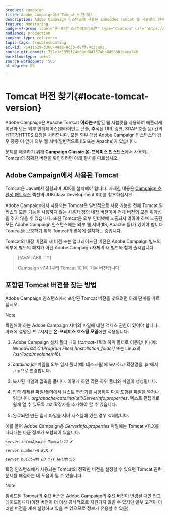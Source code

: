 ```yaml
---
product: campaign
title: Adobe Campaign에서 Tomcat 버전 찾기
description: Adobe Campaign 인스턴스에 사용된 Embedded Tomcat 웹 서블릿의 현재 버전을 확인하는 방법을 알아봅니다
feature: Monitoring
badge-v7-prem: label="온-프레미스/하이브리드만" type="Caution" url="https://experienceleague.adobe.com/docs/campaign-classic/using/installing-campaign-classic/architecture-and-hosting-models/hosting-models-lp/hosting-models.html?lang=ko" tooltip="온-프레미스 및 하이브리드 배포에만 적용"
audience: production
content-type: reference
topic-tags: troubleshooting
exl-id: 76411b29-d300-4aaa-8d3b-d8ff74c3ce93
source-git-commit: 757e3a5395f24e0bdd04737aba0458881e4ea780
workflow-type: tm+mt
source-wordcount: '505'
ht-degree: 0%

---
```


# Tomcat 버전 찾기{#locate-tomcat-version}

Adobe Campaign은 Apache Tomcat **이라는**&#x200B;포함된 웹 서블릿을 사용하여 애플리케이션과 모든 외부 인터페이스(클라이언트 콘솔, 추적된 URL 링크, SOAP 호출 등) 간의 HTTP/HTTPS 요청을 처리합니다. 모든 외부 대상 Adobe Campaign 인스턴스의 경우 종종 이 앞에 외부 웹 서버(일반적으로 IIS 또는 Apache)가 있습니다.

문제를 해결하기 위해 **Campaign Classic 온-프레미스 인스턴스**&#x200B;에서 사용되는 Tomcat의 정확한 버전을 확인하려면 아래 절차를 따르십시오.

## Adobe Campaign에서 사용된 Tomcat

Tomcat은 Java에서 실행되며 JDK를 설치해야 합니다. 자세한 내용은 [Campaign 호환성 매트릭스](../../rn/using/compatibility-matrix.md) 섹션의 JDK(Java Development Kit)를 참조하십시오.

Adobe Campaign에서 사용되는 Tomcat은 일반적으로 사용 가능한 전체 Tomcat 릴리스의 모든 기능을 사용하지 않는 사용자 정의 내장 버전이며 전체 버전의 모든 취약성을 겪지 않을 수 있습니다. 또한 Tomcat은 외부 인터넷에 노출되지 않아야 하며 노출된 모든 Adobe Campaign 인스턴스에는 외부 웹 서버(IIS, Apache 등)가 있어야 합니다 Tomcat을 보호하기 위해 Tomcat의 앞쪽에 설치하는 것입니다.

Tomcat의 내장 버전의 새 버전 또는 업그레이드된 버전은 Adobe Campaign 빌드의 외부에 별도의 패치가 아닌 Adobe Campaign 자체의 새 빌드와 함께 출시됩니다.

>[!AVAILABILITY]
>
>
> Campaign v7.4.1부터 Tomcat 10.1이 기본 버전입니다.
>

## 포함된 Tomcat 버전을 찾는 방법

Adobe Campaign 인스턴스에서 포함된 Tomcat 버전을 찾으려면 아래 단계를 따르십시오.

>[!NOTE]
>
>확인해야 하는 Adobe Campaign 서버의 파일에 대한 액세스 권한이 있어야 합니다. 아래에 설명된 프로시저는 **온-프레미스 호스팅 모델**&#x200B;에만 적용됩니다.

1. Adobe Campaign 설치 폴더 내의 *\tomcat-11\lib* 하위 폴더로 이동합니다(예: Windows의 *C:\Program Files\ [Installation_folder]* 또는 Linux의 */usr/local/neolane/nl6*).

1. *catalina.jar* 파일을 외부 임시 폴더(예: 데스크톱)에 복사하고 확장명을 .jar에서 .zip으로 변경합니다.

1. 복사된 파일의 압축을 풉니다. 이렇게 하면 많은 하위 폴더와 파일이 생성됩니다.

1. 압축 해제된 파일/폴더에서 텍스트 편집기를 사용하여 다음 포함된 파일을 열거나 읽습니다. *org/apache/catalina/util/ServerInfo.properties*. 텍스트 편집기로 쉽게 열 수 있도록 .txt 확장자를 추가해야 할 수 있습니다.

1. 완료되면 만든 임시 파일을 서버 시스템에 있는 경우 삭제합니다.

예를 들어 Adobe Campaign용 *ServerInfo.properties* 파일에는 Tomcat v11.X를 나타내는 다음 정보가 포함되어 있습니다.

*`server.info=Apache Tomcat/11.X`*

*`server.number=A.B.X.Y`*

*`server.built=MM DD YYY HH:MM:SS`*

특정 인스턴스에서 사용되는 Tomcat의 정확한 버전을 설정할 수 있으면 Tomcat 관련 문제를 해결하는 데 도움이 될 수 있습니다.

>[!NOTE]
>
>임베드된 Tomcat의 주요 버전은 Adobe Campaign의 주요 버전이 변경될 때만 업그레이드됩니다(이전 버전이 더 이상 공식적으로 지원되지 않을 수 있지만 일부 고객이 이러한 버전을 계속 실행하고 있을 수 있으므로 정보가 유용할 수 있음).
>

